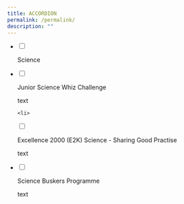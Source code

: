 ```yaml
---
title: ACCORDION
permalink: /permalink/
description: ""
---
```

<ul class="jekyllcodex_accordion">
<li>

<input id="accordion1" type="checkbox">

<label for="accordion1">Science</label>

<div>

<p> 

</p>

</div>

</li>
<li>

<input id="accordion2" type="checkbox">

<label for="accordion2">Junior Science Whiz Challenge </label>
<div>

<p>text</p>

</div>

</li>
	
	<li>
<input id="accordion3" type="checkbox">

<label for="accordion3">Excellence 2000 (E2K) Science - Sharing Good Practise</label>

<div>

<p>text</p>

</div>

</li>
<li>

<input id="accordion4" type="checkbox">

<label for="accordion4">Science Buskers Programme</label>

<div>

<p>text	</p>

	
</div>

</li>
	
</ul>